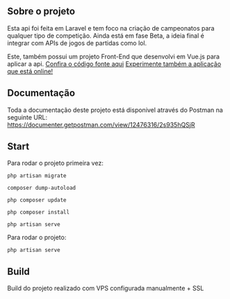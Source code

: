 ## Sobre o projeto

Esta api foi feita em Laravel e tem foco na criação de campeonatos para qualquer tipo de competição.
Ainda está em fase Beta, a ideia final é integrar com APIs de jogos de partidas como lol.

Este, também possui um projeto Front-End que desenvolvi em Vue.js para aplicar a api.
[Confira o código fonte aqui](https://github.com/joseFelipe7/vue-campeonato)
[Experimente também a aplicação que está online!](https://vue-campeonato.vercel.app/#/)


## Documentação

Toda a documentação deste projeto está disponivel através do Postman na seguinte URL:
https://documenter.getpostman.com/view/12476316/2s935hQSjR

## Start
Para rodar o projeto primeira vez:
````
php artisan migrate
````

````
composer dump-autoload 
````

````
php composer update
````

````
php composer install
````

````
php artisan serve
````

Para rodar o projeto:
````
php artisan serve
````

## Build
Build do projeto realizado com VPS configurada manualmente + SSL
